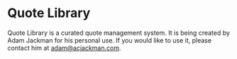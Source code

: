 # Quote Library

Quote Library is a curated quote management system. It is being created by Adam Jackman for his personal use. If you would like to use it, please contact him at <adam@acjackman.com>.
